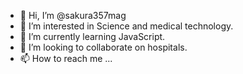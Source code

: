 - 👋 Hi, I’m @sakura357mag
- 👀 I’m interested in Science and medical technology.
- 🌱 I’m currently learning JavaScript.
- 💞️ I’m looking to collaborate on hospitals.
- 📫 How to reach me ...

<!---
sakura357mag/sakura357mag is a ✨ special ✨ repository because its `README.md` (this file) appears on your GitHub profile.
You can click the Preview link to take a look at your changes.
--->
